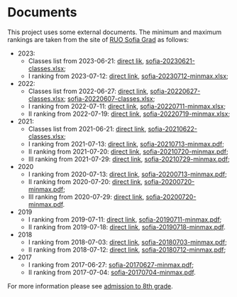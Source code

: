 # Documents

This project uses some external documents. The minimum and maximum rankings
are taken from the site of [RUO Sofia Grad](https://ruo-sofia-grad.com/)
as follows:

* 2023:
  - Classes list from 2023-06-21: [direct lik](https://ruo-sofia-grad.com/wp-content/uploads/2023/07/Za_saita_s_kodove_baloobrazuvane_2023-12.xlsx),
  [sofia-20230621-classes.xlsx](sofia-20230621-classes.xlsx);
  - I ranking from 2023-07-12: [direct link](https://ruo-sofia-grad.com/wp-content/uploads/2023/07/min_ma%D1%85_paralelki_1.etap_2023.xlsx),
  [sofia-20230712-minmax.xlsx](sofia-20230712-minmax.xlsx);
* 2022:
  - Classes list from 2022-06-27: [direct link](https://ruo-sofia-grad.com/wp-content/uploads/2022/06/Za_saita_s_kodove_i_baloobrazuvane_2022.xlsx),
  [sofia-20220627-classes.xlsx](sofia-20220627-classes.xlsx);
  [sofia-20220607-classes.xlsx](sofia-20220607-classes.xlsx);
  - I ranking from 2022-07-11: [direct link](https://ruo-sofia-grad.com/wp-content/uploads/2022/07/po_bal_sait.xlsx),
  [sofia-20220711-minmax.xlsx](sofia-20220711-minmax.xlsx);
  - II ranking from 2022-07-19: [direct link](https://ruo-sofia-grad.com/wp-content/uploads/2022/07/min_max_2_etap_2022.xlsx),
  [sofia-20220719-minmax.xlsx](sofia-20220719-minmax.xlsx);
* 2021:
  - Classes list from 2021-06-21: [direct link](https://ruo-sofia-grad.com/wp-content/uploads/2021/06/za_saita_s_kodove_22_06.xlsx),
  [sofia-20210622-classes.xlsx](sofia-20210622-classes.xlsx);
  - I ranking from 2021-07-13: [direct link](https://ruo-sofia-grad.com/wp-content/uploads/2021/07/%D0%97%D0%B0_%D0%A1%D0%B0%D0%B9%D1%82%D0%B0%D0%A1%D0%BF%D1%80%D0%B0%D0%B2%D0%BA%D0%B0_%D0%B7%D0%B0_%D0%BC%D0%B8%D0%BD_%D0%BC%D0%B0%D0%BA_%D0%BF%D0%BE_%D0%BF%D0%B0%D1%80%D0%B0%D0%BB%D0%B5%D0%BB%D0%BA%D0%B8_%D1%81%D0%BE%D1%80%D1%82_%D0%BC%D0%B8%D0%BD_3rtf.docx), [sofia-20210713-minmax.pdf](sofia-20210713-minmax.pdf);
  - II ranking from 2021-07-20: [direct link](https://ruo-sofia-grad.com/wp-content/uploads/2021/07/Spravka_min_max_par_2_klasirane_21_22.rtf), [sofia-20210720-minmax.pdf](sofia-20210720-minmax.pdf);
  - III ranking from 2021-07-29: [direct link](https://ruo-sofia-grad.com/wp-content/uploads/2021/07/spravka_min_max_3_klasirane.rtf), [sofia-20210729-minmax.pdf](sofia-20210729-minmax.pdf);
* 2020
  - I ranking from 2020-07-13: [direct link](https://ruo-sofia-grad.com/%d1%81%d0%bf%d1%80%d0%b0%d0%b2%d0%ba%d0%b0-%d0%b7%d0%b0-%d0%bc%d0%b8%d0%bd%d0%b8%d0%bc%d0%b0%d0%bb%d0%bd%d0%b8%d1%8f-%d0%b8-%d0%bc%d0%b0%d0%ba%d1%81%d0%b8%d0%bc%d0%b0%d0%bb%d0%bd%d0%b8%d1%8f-%d0%b1/), [sofia-20200713-minmax.pdf](sofia-20200713-minmax.pdf);
  - II ranking from 2020-07-20: [direct link](https://ruo-sofia-grad.com/%D1%81%D0%BF%D1%80%D0%B0%D0%B2%D0%BA%D0%B0-%D0%B7%D0%B0-%D0%BC%D0%B8%D0%BD%D0%B8%D0%BC%D0%B0%D0%BB%D0%BD%D0%B8%D1%8F-%D0%B8-%D0%BC%D0%B0%D0%BA%D1%81%D0%B8%D0%BC%D0%B0%D0%BB%D0%BD%D0%B8%D1%8F-%D0%B1-2/), [sofia-20200720-minmax.pdf](sofia-20200720-minmax.pdf);
  - III ranking from 2020-07-29: [direct link](https://ruo-sofia-grad.com/%D1%81%D0%BF%D1%80%D0%B0%D0%B2%D0%BA%D0%B0-%D0%B7%D0%B0-%D0%BC%D0%B8%D0%BD%D0%B8%D0%BC%D0%B0%D0%BB%D0%BD%D0%B8%D1%8F-%D0%B8-%D0%BC%D0%B0%D0%BA%D1%81%D0%B8%D0%BC%D0%B0%D0%BB%D0%BD%D0%B8%D1%8F-%D0%B1-3/), [sofia-20200720-minmax.pdf](sofia-20200729-minmax.pdf).
* 2019
  - I ranking from 2019-07-11: [direct link](https://ruo-sofia-grad.com/%D0%BF%D1%80%D0%B8%D0%B5%D0%BC/%D1%81%D0%BF%D1%80%D0%B0%D0%B2%D0%BA%D0%B0-%D0%B7%D0%B0-%D0%BC%D0%B8%D0%BD%D0%B8%D0%BC%D0%B0%D0%BB%D0%BD%D0%B8%D1%8F-%D0%B8-%D0%BC%D0%B0%D0%BA%D1%81%D0%B8%D0%BC%D0%B0%D0%BB%D0%BD%D0%B8%D1%8F-%D0%B1%D0%B0%D0%BB-%D0%BF%D0%BE-%D0%BF%D0%B0%D1%80%D0%B0%D0%BB%D0%B5%D0%BB%D0%BA%D0%B8-%D0%B2-%D1%80%D1%83%D0%BE-%D1%81%D0%BE%D1%84%D0%B8%D1%8F-%D0%B3%D1%80%D0%B0%D0%B4-%D0%BA%D1%8A%D0%BC-%D0%B4%D0%B0%D1%82%D0%B0-11072019), [sofia-20190711-minmax.pdf](sofia-20190711-minmax.pdf);
  - II ranking from 2019-07-18: [direct link](https://ruo-sofia-grad.com/%D0%BF%D1%80%D0%B8%D0%B5%D0%BC/%D1%81%D0%BF%D1%80%D0%B0%D0%B2%D0%BA%D0%B0-%D0%B7%D0%B0-%D0%BC%D0%B8%D0%BD%D0%B8%D0%BC%D0%B0%D0%BB%D0%BD%D0%B8%D1%8F-%D0%B8-%D0%BC%D0%B0%D0%BA%D1%81%D0%B8%D0%BC%D0%B0%D0%BB%D0%BD%D0%B8%D1%8F-%D0%B1%D0%B0%D0%BB-%D0%BF%D0%BE-%D0%BF%D0%B0%D1%80%D0%B0%D0%BB%D0%B5%D0%BB%D0%BA%D0%B8-%D0%B2-%D1%80%D1%83%D0%BE-%D1%81%D0%BE%D1%84%D0%B8%D1%8F-%D0%B3%D1%80%D0%B0%D0%B4-%D0%BA%D1%8A%D0%BC-%D0%B4%D0%B0%D1%82%D0%B0-18072019), [sofia-20190718-minmax.pdf](sofia-20190718-minmax.pdf).
* 2018
  - I ranking from 2018-07-03: [direct link](https://ruo-sofia-grad.com/%D0%BF%D1%80%D0%B8%D0%B5%D0%BC/%D1%81%D0%BF%D1%80%D0%B0%D0%B2%D0%BA%D0%B0-%D0%B7%D0%B0-%D0%BC%D0%B8%D0%BD%D0%B8%D0%BC%D0%B0%D0%BB%D0%BD%D0%B8%D1%8F-%D0%B8-%D0%BC%D0%B0%D0%BA%D1%81%D0%B8%D0%BC%D0%B0%D0%BB%D0%BD%D0%B8%D1%8F-%D0%B1%D0%B0%D0%BB-%D0%BF%D0%BE-%D0%BF%D0%B0%D1%80%D0%B0%D0%BB%D0%B5%D0%BB%D0%BA%D0%B8-%D0%BA%D1%8A%D0%BC-%D0%B4%D0%B0%D1%82%D0%B0-03072018), [sofia-20180703-minmax.pdf](sofia-20180703-minmax.pdf);
  - II ranking from 2018-07-12: [direct link](https://ruo-sofia-grad.com/%D0%BF%D1%80%D0%B8%D0%B5%D0%BC/%D1%81%D0%BF%D1%80%D0%B0%D0%B2%D0%BA%D0%B0-%D0%B7%D0%B0-%D0%BC%D0%B8%D0%BD%D0%B8%D0%BC%D0%B0%D0%BB%D0%BD%D0%B8%D1%8F-%D0%B8-%D0%BC%D0%B0%D0%BA%D1%81%D0%B8%D0%BC%D0%B0%D0%BB%D0%BD%D0%B8%D1%8F-%D0%B1%D0%B0%D0%BB-%D0%BF%D0%BE-%D0%BF%D0%B0%D1%80%D0%B0%D0%BB%D0%B5%D0%BB%D0%BA%D0%B8-%D0%BA%D1%8A%D0%BC-%D0%B4%D0%B0%D1%82%D0%B0-12072018-%D0%B3), [sofia-20180712-minmax.pdf](sofia-20180712-minmax.pdf);
* 2017
  - I ranking from 2017-06-27: [sofia-20170627-minmax.pdf](sofia-20170627-minmax.pdf);
  - II ranking from 2017-07-04: [sofia-20170704-minmax.pdf](sofia-20170704-minmax.pdf).

For more information please see [admission to 8th grade](https://ruo-sofia-grad.com/%D0%B8%D0%B7%D0%BF%D0%B8%D1%82%D0%B8-%D0%B8-%D0%BF%D1%80%D0%B8%D0%B5%D0%BC-%D0%BD%D0%B0-%D1%83%D1%87%D0%B5%D0%BD%D0%B8%D1%86%D0%B8/%D0%BF%D1%80%D0%B8%D0%B5%D0%BC-%D0%BD%D0%B0-%D1%83%D1%87%D0%B5%D0%BD%D0%B8%D1%86%D0%B8/%D0%BF%D1%80%D0%B8%D0%B5%D0%BC-%D0%B2-viii-%D0%BA%D0%BB%D0%B0%D1%81/).
